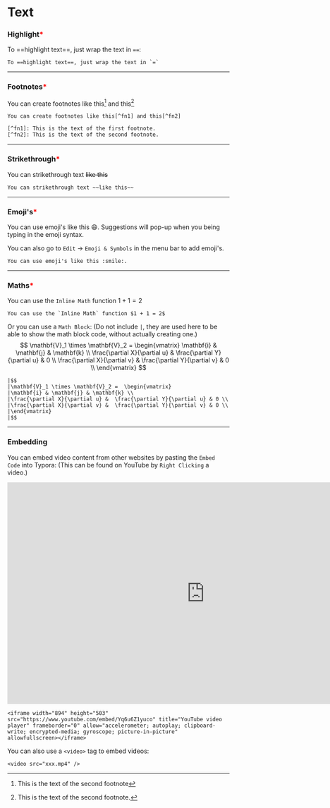 # Text





### Highlight<span style="color: red">*</span> 

To ==highlight text==, just wrap the text in `==`:

~~~
To ==highlight text==, just wrap the text in `=`
~~~



---

### Footnotes<span style="color: red">*</span>

You can create footnotes like this[^fn1] and this[^fn2]

[^fn1]: This is the text of the second footnote



[^fn2]: This is the text of the second footnote.

~~~
You can create footnotes like this[^fn1] and this[^fn2]

[^fn1]: This is the text of the first footnote.
[^fn2]: This is the text of the second footnote.
~~~



---

### Strikethrough<span style="color: red">*</span>

You can strikethrough text ~~like this~~

~~~
You can strikethrough text ~~like this~~
~~~



---

### Emoji's<span style="color: red">*</span>

You can use emoji's like this :smile:. Suggestions will pop-up when you being typing in the emoji syntax.

You can also go to `Edit` -> `Emoji & Symbols` in the menu bar to add emoji's.

~~~
You can use emoji's like this :smile:.
~~~

 

---

### Maths<span style="color: red">*</span>

You can use the `Inline Math` function $1 + 1 = 2$

~~~
You can use the `Inline Math` function $1 + 1 = 2$
~~~



Or you can use a `Math Block`: (Do not include `|`, they are used here to be able to show the math block code, without actually creating one.)
$$
\mathbf{V}_1 \times \mathbf{V}_2 =  \begin{vmatrix}
\mathbf{i} & \mathbf{j} & \mathbf{k} \\
\frac{\partial X}{\partial u} &  \frac{\partial Y}{\partial u} & 0 \\
\frac{\partial X}{\partial v} &  \frac{\partial Y}{\partial v} & 0 \\
\end{vmatrix}
$$





~~~
|$$
|\mathbf{V}_1 \times \mathbf{V}_2 =  \begin{vmatrix}
|\mathbf{i} & \mathbf{j} & \mathbf{k} \\
|\frac{\partial X}{\partial u} &  \frac{\partial Y}{\partial u} & 0 \\
|\frac{\partial X}{\partial v} &  \frac{\partial Y}{\partial v} & 0 \\
|\end{vmatrix}
|$$
~~~



---

### Embedding

You can embed video content from other websites by pasting the `Embed Code` into Typora: (This can be found on YouTube by `Right Clicking` a video.)



<iframe width="894" height="503" src="https://www.youtube.com/embed/Yq6u6Z1yuco" title="YouTube video player" frameborder="0" allow="accelerometer; autoplay; clipboard-write; encrypted-media; gyroscope; picture-in-picture" allowfullscreen></iframe>

~~~
<iframe width="894" height="503" src="https://www.youtube.com/embed/Yq6u6Z1yuco" title="YouTube video player" frameborder="0" allow="accelerometer; autoplay; clipboard-write; encrypted-media; gyroscope; picture-in-picture" allowfullscreen></iframe>
~~~



You can also use a `<video>` tag to embed videos:

~~~
<video src="xxx.mp4" />
~~~

